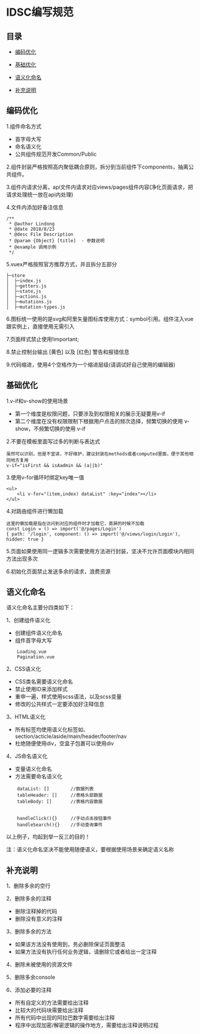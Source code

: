 # IDSC编写规范

## 目录

- [编码优化](#code)

- [基础优化](#basc)

- [语义化命名](#semantic)

- [补充说明](#additional)


<h2 id="code">编码优化</h2>

1.组件命名方式

- 首字母大写
- 命名语义化
- 公共组件规范开发Common/Public

2.组件封装严格按照高内聚低耦合原则，拆分到当前组件下components，抽离公共组件。

3.组件内请求分离，api文件内请求对应views/pages组件内容(净化页面请求，把请求处理统一放在api内处理)

4.文件内添加好备注信息
```angular2html
/**
 * @author Lindong
 * @date 2018/8/23
 * @desc File Description
 * @param {Object} [title]  - 参数说明
 * @example 调用示例
 */
```
5.vuex严格按照官方推荐方式，并且拆分五部分
```angular2html
├─store
│  ├─index.js
│  ├─getters.js
│  ├─state,js
│  ├─actions.js
│  ├─mutations.js
│  ├─mutation-types.js
```

6.图标统一使用的是svg和阿里矢量图标库使用方式：symbol引用。组件注入vue跟实例上，直接使用无需引入

7.页面样式禁止使用!important;

8.禁止控制台输出 [黄色] 以及 [红色] 警告和报错信息

9.代码缩进，使用4个空格作为一个缩进层级(请调试好自己使用的编辑器)


<h2 id="basc">基础优化</h2>


1.v-if和v-show的使用场景

- 第一个维度是权限问题，只要涉及到权限相关的展示无疑要用v-if
- 第二个维度在没有权限限制下根据用户点击的频次选择，频繁切换的使用 v-show，不频繁切换的使用 v-if

2.不要在模板里面写过多的判断与表达式
```angular2html
虽然可以识别，但是不宜读，不好维护，建议封装在methods或者computed里面，便于其他相同地方复用
v-if="isFirst && isAadmin && (a||b)"
```

3.使用v-for循环时绑定key唯一值
```angular2html
<ul>
    <li v-for="(item,index) dataList" :key="index"></li>
</ul>
```

4.对路由组件进行懒加载

```angular2html
这里的懒加载是指在访问到对应的组件时才加载它，首屏的时候不加载
const Login = () => import('@/pages/Login')
{ path: '/login', component: () => import('@/views/login/Login'), hidden: true }
```

5.页面如果使用同一逻辑多次需要使用方法进行封装，坚决不允许页面模块内相同方法出现多次

6.初始化页面禁止发送多余的请求，浪费资源


<h2 id="semantic">语义化命名</h2>


语义化命名主要分四类如下：

1、创建组件语义化

- 创建组件语义化命名
- 组件首字母大写

```angular2html
    Loading.vue
    Pagination.vue
```

2、CSS语义化

- CSS类名需要语义化命名
- 禁止使用ID来添加样式
- 重申一遍，样式使用scss语法，以及scss变量
- 修改的公共样式一定要添加好注释信息

3、HTML语义化

- 所有标签均使用语义化标签如、section/acticle/aside/main/header/footer/nav
- 杜绝随便使用div，空盒子包裹可以使用div

4、JS命名语义化

- 变量语义化命名
- 方法需要命名语义化
```实例
    dataList: []        //数据列表
    tableHeader: []     //表格头部数据
    tableBody: []       //表格内容数据
    
    
    handleClick(){}     //手动点击按钮事件
    handleSearch(){}    //手动查询事件
```
以上例子，均起到举一反三的目的！

注：语义化命名坚决不能使用随便语义，要根据使用场景来确定语义名称

<h2 id="additional">补充说明</h2>

1、删除多余的空行

2、删除多余的注释

- 删除注释掉的代码
- 删除没有意义的注释

3、删除多余的方法

- 如果该方法没有使用到，务必删除保证页面整洁
- 如果方法没有执行任何业务逻辑，请删除它或者给出一定注释

4、删除未被使用的资源文件

5、删除多余console

6、添加必要的注释

- 所有自定义的方法需要给出注释
- 比较大的代码块需要给出注释
- 所有代码中出现的阿拉巴数字需要给出注释
- 程序中出现加密/解密逻辑的操作地方，需要给出注释说明过程
